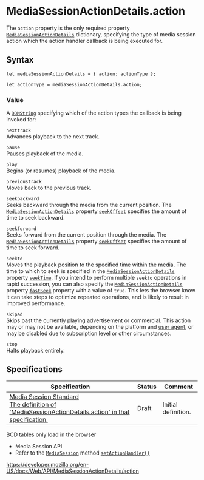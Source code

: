 MediaSessionActionDetails.action
================================

The `action` property is the only required property [`MediaSessionActionDetails`](../mediasessionactiondetails) dictionary, specifying the type of media session action which the action handler callback is being executed for.

Syntax
------

    let mediaSessionActionDetails = { action: actionType };

    let actionType = mediaSessionActionDetails.action;

### Value

A [`DOMString`](../domstring) specifying which of the action types the callback is being invoked for:

`nexttrack`  
Advances playback to the next track.

`pause`  
Pauses playback of the media.

`play`  
Begins (or resumes) playback of the media.

`previoustrack`  
Moves back to the previous track.

`seekbackward`  
Seeks backward through the media from the current position. The [`MediaSessionActionDetails`](../mediasessionactiondetails) property [`seekOffset`](seekoffset) specifies the amount of time to seek backward.

`seekforward`  
Seeks forward from the current position through the media. The [`MediaSessionActionDetails`](../mediasessionactiondetails) property [`seekOffset`](seekoffset) specifies the amount of time to seek forward.

`seekto`  
Moves the playback position to the specified time within the media. The time to which to seek is specified in the [`MediaSessionActionDetails`](../mediasessionactiondetails) property [`seekTime`](seektime). If you intend to perform multiple `seekto` operations in rapid succession, you can also specify the [`MediaSessionActionDetails`](../mediasessionactiondetails) property [`fastSeek`](fastseek) property with a value of `true`. This lets the browser know it can take steps to optimize repeated operations, and is likely to result in improved performance.

`skipad`  
Skips past the currently playing advertisement or commercial. This action may or may not be available, depending on the platform and [user agent](https://developer.mozilla.org/en-US/docs/Glossary/User_agent), or may be disabled due to subscription level or other circumstances.

`stop`  
Halts playback entirely.

Specifications
--------------

<table><thead><tr class="header"><th>Specification</th><th>Status</th><th>Comment</th></tr></thead><tbody><tr class="odd"><td><a href="https://w3c.github.io/mediasession/#dom-mediasessionactiondetails-action">Media Session Standard<br />
<span class="small">The definition of 'MediaSessionActionDetails.action' in that specification.</span></a></td><td><span class="spec-draft">Draft</span></td><td>Initial definition.</td></tr></tbody></table>

BCD tables only load in the browser

-   Media Session API
-   Refer to the [`MediaSession`](../mediasession) method [`setActionHandler()`](../mediasession/setactionhandler)

<a href="https://developer.mozilla.org/en-US/docs/Web/API/MediaSessionActionDetails/action" class="_attribution-link">https://developer.mozilla.org/en-US/docs/Web/API/MediaSessionActionDetails/action</a>
